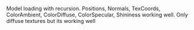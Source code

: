 Model loading with recursion.
Positions, Normals, TexCoords, ColorAmbient, ColorDiffuse, ColorSpecular, Shininess working well.
Only diffuse textures but its working well
